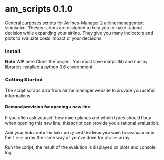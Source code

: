 # am_scripts 0.1.0

General purposes scripts for Airlines-Manager 2 airline management simulation. Theses scripts are designed to help you
to make rational decision while expanding your airline. They give you many indicators and plots to evaluate costs impact
of your decisions.

### Install

**Note** WIP here
Clone the project. You must have matplotlib and numpy libraries installed a python 3.6 environment.

### Getting Started

The script scraps data from airline manager website to provide you usefull informations

#### Demand prevision for opening a new line

If you often ask yourself how much planes and which types should I buy when opening this new line, this script can provide
you a rational evaluation.

Add your hubs onto the `hubs` array and the lines you want to evaluate onto the `lines` array the same way as you've done for
`planes` array.

Run the script, the result of the evalution is displayed on plots and console log.